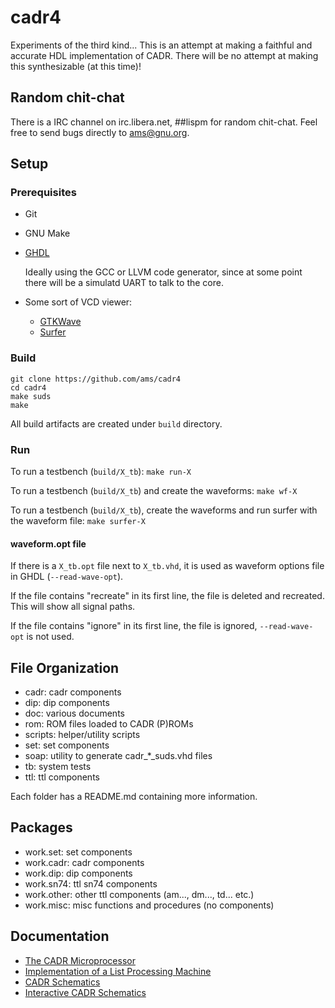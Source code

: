 # cadr4

Experiments of the third kind...  This is an attempt at making a
faithful and accurate HDL implementation of CADR.  There will be no
attempt at making this synthesizable (at this time)!

## Random chit-chat

There is a IRC channel on irc.libera.net, ##lispm for random
chit-chat.  Feel free to send bugs directly to ams@gnu.org.

## Setup

### Prerequisites

  - Git
  - GNU Make
  - [GHDL](http://ghdl.free.fr/)

	Ideally using the GCC or LLVM code generator, since at some point
	there will be a simulatd UART to talk to the core.

  - Some sort of VCD viewer:
 	  - [GTKWave](https://gtkwave.sourceforge.net/)
    - [Surfer](https://surfer-project.org)

### Build

```
git clone https://github.com/ams/cadr4
cd cadr4
make suds
make
```

All build artifacts are created under `build` directory.

### Run

To run a testbench (`build/X_tb`): `make run-X`

To run a testbench (`build/X_tb`) and create the waveforms: `make wf-X`

To run a testbench (`build/X_tb`), create the waveforms and run surfer with the waveform file: `make surfer-X`

#### waveform.opt file

If there is a `X_tb.opt` file next to `X_tb.vhd`, it is used as waveform options file in GHDL (`--read-wave-opt`).

If the file contains "recreate" in its first line, the file is deleted and recreated. This will show all signal paths.

If the file contains "ignore" in its first line, the file is ignored, `--read-wave-opt` is not used.

## File Organization

- cadr: cadr components
- dip: dip components
- doc: various documents
- rom: ROM files loaded to CADR (P)ROMs
- scripts: helper/utility scripts
- set: set components
- soap: utility to generate cadr_*_suds.vhd files
- tb: system tests
- ttl: ttl components

Each folder has a README.md containing more information.

## Packages

- work.set: set components
- work.cadr: cadr components
- work.dip: dip components
- work.sn74: ttl sn74 components
- work.other: other ttl components (am..., dm..., td... etc.)
- work.misc: misc functions and procedures (no components)

## Documentation

- [The CADR Microprocessor](https://tumbleweed.nu/r/lm-3/uv/cadr.html)
- [Implementation of a List Processing Machine](https://tumbleweed.nu/r/lm-3/uv/knight-thesis.html)
- [CADR Schematics](https://tumbleweed.nu/lm-3/schematics.html)
- [Interactive CADR Schematics](https://www.nexoid.at/cadr/clock1.html)